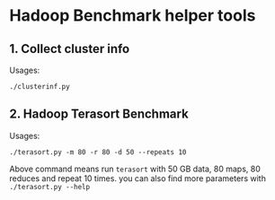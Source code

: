 # Hadoop Benchmark helper tools
## 1. Collect cluster info
Usages:
```shell script
./clusterinf.py
```

## 2. Hadoop Terasort Benchmark
Usages:
```shell script
./terasort.py -m 80 -r 80 -d 50 --repeats 10
```
Above command means run `terasort` with 50 GB data, 80 maps, 80 reduces and
repeat 10 times. you can also find more parameters with `./terasort.py --help`